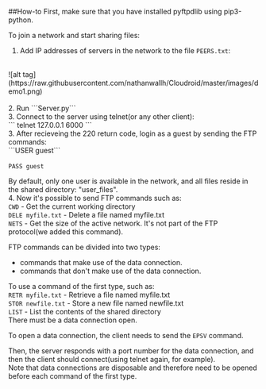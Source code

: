 ##How-to
First, make sure that you have installed pyftpdlib using pip3-python.


To join a network and start sharing files:<br>
1. Add IP addresses of servers in the network to the file ```PEERS.txt```: <br>
<br>
![alt tag](https://raw.githubusercontent.com/nathanwallh/Cloudroid/master/images/demo1.png)
<br>
<br>
2. Run ```Server.py```<br>
3. Connect to the server using telnet(or any other client):<br>
```
telnet 127.0.0.1 6000
```
<br>
3. After recieveing the 220 return code, login as a guest by sending the FTP commands:<br>
  ```USER guest```

  ```PASS guest```

By default, only one user is available in the network, and all files reside in the shared directory: "user_files". <br>
4. Now it's possible to send FTP commands such as: <br>
```CWD``` - Get the current working directory <br>
```DELE myfile.txt``` - Delete a file named myfile.txt <br>
```NETS``` - Get the size of the active network. It's not part of the FTP protocol(we added this command). <br>

FTP commands can be divided into two types:<br>
- commands that make use of the data connection.
- commands that don't make use of the data connection.

To use a command of the first type, such as:<br>
```RETR myfile.txt``` - Retrieve a file named myfile.txt <br>
```STOR newfile.txt``` - Store a new file named newfile.txt <br>
```LIST``` - List the contents of the shared directory <br>
There must be a data connection open. <br>

To open a data connection, the client needs to send the ```EPSV``` command.

Then, the server responds with a port number for the data connection, and then the client should connect(using telnet again, for example).<br>
Note that data connections are disposable and therefore need to be opened before each command of the first type.<br>


